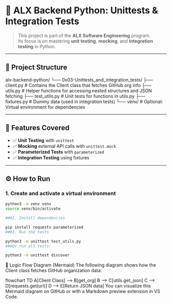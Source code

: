 # 🧪 ALX Backend Python: Unittests & Integration Tests

> This project is part of the **ALX Software Engineering** program.  
> Its focus is on mastering **unit testing**, **mocking**, and **integration testing** in Python.

---

## 📁 Project Structure

alx-backend-python/
└── 0x03-Unittests_and_integration_tests/
├── client.py # Contains the Client class that fetches GitHub org info
├── utils.py # Helper functions for accessing nested structures and JSON fetching
├── test_utils.py # Unit tests for functions in utils.py
├── fixtures.py # Dummy data (used in integration tests)
└── venv/ # Optional: Virtual environment for dependencies

---

## 🧰 Features Covered

- ✅ **Unit Testing** with `unittest`
- ✅ **Mocking** external API calls with `unittest.mock`
- ✅ **Parameterized Tests** with `parameterized`
- ✅ **Integration Testing** using fixtures

---

## ⚙️ How to Run

### 1. Create and activate a virtual environment

```bash
python3 -m venv venv
source venv/bin/activate

###2. Install dependencies

pip install requests parameterized
###3. Run the tests

python3 -m unittest test_utils.py
###Or run all tests:

python3 -m unittest discover
```
🧠 Logic Flow Diagram (Mermaid)
The following diagram shows how the Client class fetches GitHub organization data:


flowchart TD
    A[Client Class] --> B[get_org]
    B --> C[utils.get_json]
    C --> D[requests.get(url)]
    D --> E[Return JSON data]
You can visualize this Mermaid diagram on GitHub or with a Markdown preview extension in VS Code.
